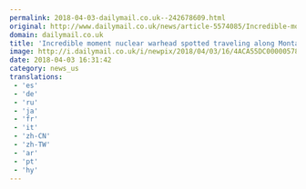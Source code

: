```yaml
---
permalink: 2018-04-03-dailymail.co.uk--242678609.html
original: http://www.dailymail.co.uk/news/article-5574085/Incredible-moment-nuclear-warhead-spotted-traveling-Montana-helicopters-overhead.html?ITO=1490&ns_mchannel=rss&ns_campaign=1490
domain: dailymail.co.uk
title: 'Incredible moment nuclear warhead spotted traveling along Montana'
image: http://i.dailymail.co.uk/i/newpix/2018/04/03/16/4ACA55DC00000578-0-image-a-14_1522768335877.jpg
date: 2018-04-03 16:31:42
category: news_us
translations: 
 - 'es'
 - 'de'
 - 'ru'
 - 'ja'
 - 'fr'
 - 'it'
 - 'zh-CN'
 - 'zh-TW'
 - 'ar'
 - 'pt'
 - 'hy'
---
```


